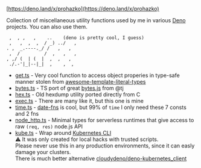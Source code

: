 [https://deno.land/x/prohazko](https://deno.land/x/prohazko)

Collection of miscellaneous utility functions used by me in various
[Deno](https://deno.land/) projects.
You can also use them.

```
 ,  , ,   ,    ..    (deno is pretty cool, I guess)
 ,   ,  ,  ,  / _) ../   ,
. ,  _.----._/ /   ,   ,
 ,  /         /  ,   ,   ,
, ,/ (  | (  |  ,  ,   ,
 ./.-'|_|--|_|  ,    ,  ,
```


- [get.ts](./get.ts) -  Very cool function to access object properies in type-safe manner stolen from
[awesome-template-literal-types](https://github.com/ghoullier/awesome-template-literal-types#dot-notation-string-type-safe)
- [bytes.ts](./bytes.ts) - TS port of great [bytes.js](https://github.com/visionmedia/bytes.js) from @tj
- [hex.ts](./hex.ts) - Old hexdump utility ported directly from C
- [exec.ts](./exec.ts) - There are many like it, but this one is mine
- [time.ts](./time.ts) - [date-fns](https://date-fns.org/) is cool, but 99% of `time` I only need these 7 consts and 2 fns 
- [node_http.ts](./node_http.ts) - Minimal types for serverless runtimes that give access to raw `(req, res)` node.js API
- [kube.ts](./kube.ts) - Wrap around [Kubernetes CLI](https://kubernetes.io/docs/reference/kubectl/)  
:warning: It was only created for local hacks with trusted scripts.  
Please never use this in any production environments, since it can easly damage your clusters.  
There is much better alternative
[cloudydeno/deno-kubernetes_client](https://github.com/cloudydeno/deno-kubernetes_client)






